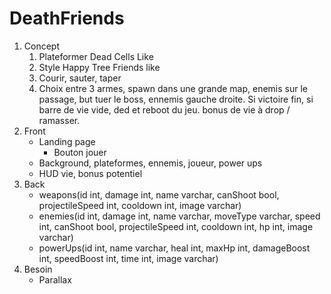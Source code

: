 # DeathFriends
1. Concept
   1. Plateformer Dead Cells Like
   2. Style Happy Tree Friends like
   3. Courir, sauter, taper
   4. Choix entre 3 armes, spawn dans une grande map, enemis sur le passage, but tuer le boss, ennemis gauche droite. Si victoire fin, si barre de vie vide, ded et reboot du jeu. bonus de vie à drop / ramasser.
2. Front
   - Landing page
     - Bouton jouer
   - Background, plateformes, ennemis, joueur, power ups
   - HUD vie, bonus potentiel
3. Back
   - weapons(id int, damage int, name varchar, canShoot bool, projectileSpeed int, cooldown int, image varchar)
   - enemies(id int, damage int, name varchar, moveType varchar, speed int, canShoot bool, projectileSpeed int, cooldown int, hp int, image varchar)
   - powerUps(id int, name varchar, heal int, maxHp int, damageBoost int, speedBoost int, time int, image varchar)
4. Besoin
   - Parallax
